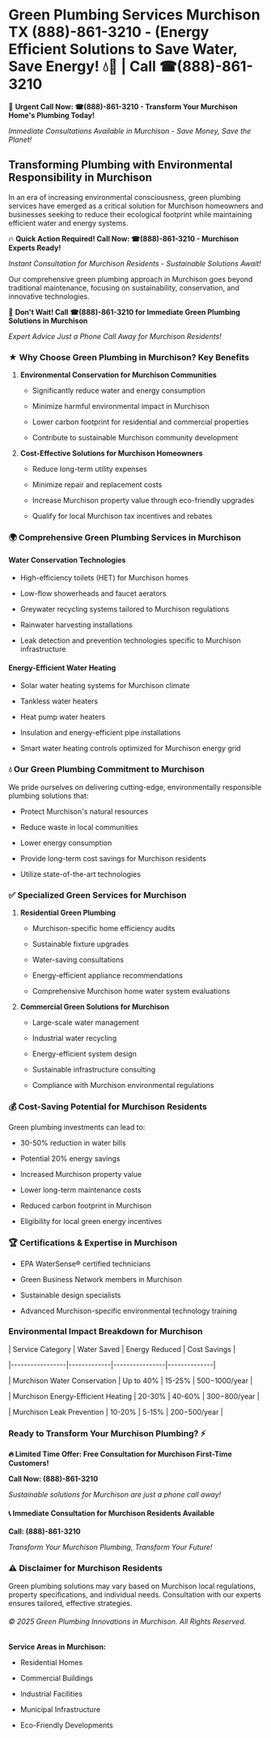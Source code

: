 # Green Plumbing Services Murchison TX (888)-861-3210 - (Energy Efficient Solutions to Save Water, Save Energy! 💧🌿 | Call ☎(888)-861-3210

🚨 **Urgent Call Now: ☎(888)-861-3210 - Transform Your Murchison Home's Plumbing Today!**
*Immediate Consultations Available in Murchison - Save Money, Save the Planet!*

## Transforming Plumbing with Environmental Responsibility in Murchison

In an era of increasing environmental consciousness, green plumbing services have emerged as a critical solution for Murchison homeowners and businesses seeking to reduce their ecological footprint while maintaining efficient water and energy systems. 

🔥 **Quick Action Required! Call Now: ☎(888)-861-3210 - Murchison Experts Ready!**
*Instant Consultation for Murchison Residents - Sustainable Solutions Await!*

Our comprehensive green plumbing approach in Murchison goes beyond traditional maintenance, focusing on sustainability, conservation, and innovative technologies.

🚨 **Don't Wait! Call ☎(888)-861-3210 for Immediate Green Plumbing Solutions in Murchison**
*Expert Advice Just a Phone Call Away for Murchison Residents!*

### ★ Why Choose Green Plumbing in Murchison? Key Benefits

1. **Environmental Conservation for Murchison Communities** 
   - Significantly reduce water and energy consumption
   - Minimize harmful environmental impact in Murchison
   - Lower carbon footprint for residential and commercial properties
   - Contribute to sustainable Murchison community development

2. **Cost-Effective Solutions for Murchison Homeowners** 
   - Reduce long-term utility expenses
   - Minimize repair and replacement costs
   - Increase Murchison property value through eco-friendly upgrades
   - Qualify for local Murchison tax incentives and rebates

### 🌍 Comprehensive Green Plumbing Services in Murchison

#### Water Conservation Technologies
- High-efficiency toilets (HET) for Murchison homes
- Low-flow showerheads and faucet aerators
- Greywater recycling systems tailored to Murchison regulations
- Rainwater harvesting installations
- Leak detection and prevention technologies specific to Murchison infrastructure

#### Energy-Efficient Water Heating
- Solar water heating systems for Murchison climate
- Tankless water heaters
- Heat pump water heaters
- Insulation and energy-efficient pipe installations
- Smart water heating controls optimized for Murchison energy grid

### 💧 Our Green Plumbing Commitment to Murchison

We pride ourselves on delivering cutting-edge, environmentally responsible plumbing solutions that:
- Protect Murchison's natural resources
- Reduce waste in local communities
- Lower energy consumption
- Provide long-term cost savings for Murchison residents
- Utilize state-of-the-art technologies

### ✅ Specialized Green Services for Murchison

1. **Residential Green Plumbing**
   - Murchison-specific home efficiency audits
   - Sustainable fixture upgrades
   - Water-saving consultations
   - Energy-efficient appliance recommendations
   - Comprehensive Murchison home water system evaluations

2. **Commercial Green Solutions for Murchison**
   - Large-scale water management
   - Industrial water recycling
   - Energy-efficient system design
   - Sustainable infrastructure consulting
   - Compliance with Murchison environmental regulations

### 💰 Cost-Saving Potential for Murchison Residents

Green plumbing investments can lead to:
- 30-50% reduction in water bills
- Potential 20% energy savings
- Increased Murchison property value
- Lower long-term maintenance costs
- Reduced carbon footprint in Murchison
- Eligibility for local green energy incentives

### 🏆 Certifications & Expertise in Murchison

- EPA WaterSense® certified technicians
- Green Business Network members in Murchison
- Sustainable design specialists
- Advanced Murchison-specific environmental technology training

### Environmental Impact Breakdown for Murchison

| Service Category | Water Saved | Energy Reduced | Cost Savings |
|-----------------|-------------|----------------|--------------|
| Murchison Water Conservation | Up to 40% | 15-25% | $500-$1000/year |
| Murchison Energy-Efficient Heating | 20-30% | 40-60% | $300-$800/year |
| Murchison Leak Prevention | 10-20% | 5-15% | $200-$500/year |

### Ready to Transform Your Murchison Plumbing? ⚡

**🔥 Limited Time Offer: Free Consultation for Murchison First-Time Customers!**

**Call Now: (888)-861-3210**
*Sustainable solutions for Murchison are just a phone call away!*

#### 📞 Immediate Consultation for Murchison Residents Available

**Call: (888)-861-3210**
*Transform Your Murchison Plumbing, Transform Your Future!*

### ⚠️ Disclaimer for Murchison Residents

Green plumbing solutions may vary based on Murchison local regulations, property specifications, and individual needs. Consultation with our experts ensures tailored, effective strategies.

###### © 2025 Green Plumbing Innovations in Murchison. All Rights Reserved.

**Service Areas in Murchison:** 
- Residential Homes
- Commercial Buildings
- Industrial Facilities
- Municipal Infrastructure
- Eco-Friendly Developments